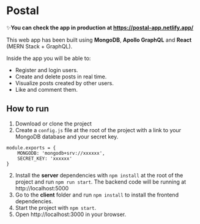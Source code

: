 # Postal

✨**You can check the app in production at https://postal-app.netlify.app/**

This web app has been built using **MongoDB**, **Apollo GraphQL** and **React** (MERN Stack + GraphQL).

Inside the app you will be able to:
* Register and login users.
* Create and delete posts in real time.
* Visualize posts created by other users.
* Like and comment them.

## How to run
1. Download or clone the project
2. Create a `config.js` file at the root of the project with a link to your MongoDB database and your secret key.
```
module.exports = {
    MONGODB: 'mongodb+srv://xxxxxx',
    SECRET_KEY: 'xxxxxx'
}
```
2. Install the **server** dependencies with `npm install` at the root of the project and run `npm run start`. The backend code will be running at http://localhost:5000
3. Go to the **client** folder and run `npm install` to install the frontend dependencies.
3. Start the project with `npm start`.
4. Open http://localhost:3000 in your browser.

